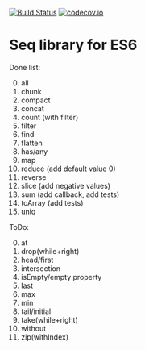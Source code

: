 [![Build Status](https://travis-ci.org/krikus/es6seq.svg?branch=master)](https://travis-ci.org/krikus/es6seq)
[![codecov.io](http://codecov.io/github/krikus/es6seq/coverage.svg?branch=master)](http://codecov.io/github/krikus/es6seq?branch=master)


# Seq library for ES6

Done list:

0. all
0. chunk
0. compact
0. concat
0. count (with filter)
0. filter
0. find
0. flatten
0. has/any
0. map
0. reduce (add default value 0)
0. reverse
0. slice (add negative values)
0. sum (add callback, add tests)
0. toArray (add tests)
0. uniq

ToDo:

0. at
0. drop(while+right)
0. head/first
0. intersection
0. isEmpty/empty property
0. last
0. max
0. min
0. tail/initial
0. take(while+right)
0. without
0. zip(withIndex)
